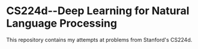 # CS224d--Deep Learning for Natural Language Processing

This repository contains my attempts at problems from Stanford's CS224d.
